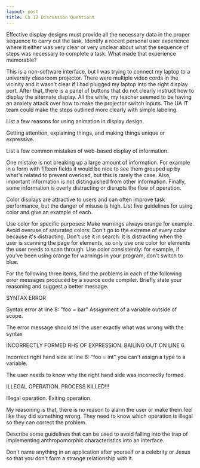```yaml
---
layout: post
title: Ch 12 Discussion Questions
---
```


Effective display designs must provide all the necessary data in the proper sequence to carry out the task. Identify a recent personal user experience where it either was very clear or very unclear about what the sequence of steps was necessary to complete a task. What made that experience memorable?

This is a non-software interface, but I was trying to connect my laptop to a university classroom projector. There were multiple video cords in the vicinity and it wasn't clear if I had plugged my laptop into the right display port. After that, there is a panel of buttons that do not clearly instruct how to display the alternate display. All the while, my teacher seemed to be having an anxiety attack over how to make the projector switch inputs. The UA IT team could make the steps outlined more clearly with simple labeling.

List a few reasons for using animation in display design.

Getting attention, explaining things, and making things unique or expressive.

List a few common mistakes of web-based display of information.

One mistake is not breaking up a large amount of information. For example in a form with fifteen fields it would be nice to see them grouped up by what's related to prevent overload, but this is rarely the case. Also, important information is not distinguished from other information. Finally, some information is overly distracting or disrupts the flow of operation.

Color displays are attractive to users and can often improve task performance, but the danger of misuse is high. List five guidelines for using color and give an example of each.

Use color for specific purposes: Make warnings always orange for example. Avoid overuse of saturated colors: Don't go to the extreme of every color because it's distracting. Don't use it in search: It is distracting when the user is scanning the page for elements, so only use one color for elements the user needs to scan through. Use color consistently: for example, if you've been using orange for warnings in your program, don't switch to blue.

For the following three items, find the problems in each of the following error messages produced by a source code compiler. Briefly state your reasoning and suggest a better message.

SYNTAX ERROR

  Syntax error at line 8: "foo = bar" Assignment of a variable outside of scope.

  The error message should tell the user exactly what was wrong with the syntax

INCORRECTLY FORMED RHS OF EXPRESSION. BAILING OUT ON LINE 6.

  Incorrect right hand side at line 6: "foo = int" you can't assign a type to a variable.

  The user needs to know why the right hand side was incorrectly  formed.

ILLEGAL OPERATION. PROCESS KILLED!!!

  Illegal operation. Exiting operation.

  My reasoning is that, there is no reason to alarm the user or make them feel like they did something wrong. They need to know which operation is illegal so they can correct the problem.

Describe some guidelines that can be used to avoid falling into the trap of implementing anthropomorphic characteristics into an interface.

Don't name anything in an application after yourself or a celebrity or Jesus so that you don't form a strange relationship with it.
